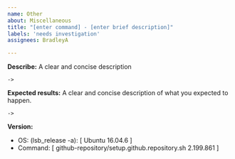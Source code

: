 ```yaml
---
name: Other
about: Miscellaneous
title: "[enter command] - [enter brief description]"
labels: 'needs investigation'
assignees: BradleyA

---
```


**Describe:**
A clear and concise description

    ->

**Expected results:**
A clear and concise description of what you expected to happen.

    ->

**Version:**
 - OS:  (lsb_release -a): [ Ubuntu 16.04.6 ]
 - Command: [ github-repository/setup.github.repository.sh  2.199.861 ]
